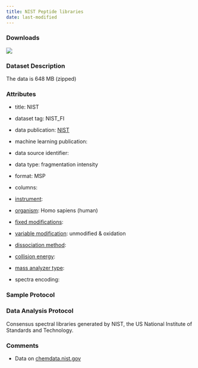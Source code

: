 ```yaml
---
title: NIST Peptide libraries
date: last-modified
---
```


### Downloads

[![](https://img.shields.io/badge/download-full%20dataset-008080?style=flat-square)](https://chemdata.nist.gov/dokuwiki/doku.php?id=peptidew:lib:humanhcd20160503)

### Dataset Description
The data is 648 MB (zipped)

### Attributes
- title: NIST
- dataset tag: NIST_FI
- data publication: [NIST](https://chemdata.nist.gov/dokuwiki/lib/exe/fetch.php?media=peptidew:sergey_sheetlin_asms2020.pdf)
- machine learning publication: <unknown>
- data source identifier: <unknown>


- data type: fragmentation intensity
- format: MSP
- columns: <unknown>
- [instrument]\: <unknown> 
- [organism]\: Homo sapiens (human)
- [fixed modifications]\: <unknown>
- [variable modification]\: unmodified & oxidation
- [dissociation method]\: <unknown> 
- [collision energy]\: <unknown> 
- [mass analyzer type]\: <unknown> 
- spectra encoding: <unknown> 

### Sample Protocol


### Data Analysis Protocol
Consensus spectral libraries generated by NIST, the US National Institute of Standards
and Technology.

### Comments
- Data on [chemdata.nist.gov](https://chemdata.nist.gov/dokuwiki/doku.php?id=peptidew:lib:humanhcd20160503)


[instrument]: https://www.ebi.ac.uk/ols/ontologies/ms/terms?iri=http%3A%2F%2Fpurl.obolibrary.org%2Fobo%2FMS_1000463
[organism]: https://www.ebi.ac.uk/ols/ontologies/ms/terms?iri=http%3A%2F%2Fpurl.obolibrary.org%2Fobo%2FOBI_0100026
[fixed modifications]: https://www.ebi.ac.uk/ols/ontologies/ms/terms?iri=http%3A%2F%2Fpurl.obolibrary.org%2Fobo%2FMS_1003021
[variable modification]: https://www.ebi.ac.uk/ols/ontologies/ms/terms?iri=http%3A%2F%2Fpurl.obolibrary.org%2Fobo%2FMS_1003022
[dissociation method]: https://www.ebi.ac.uk/ols/ontologies/ms/terms?iri=http%3A%2F%2Fpurl.obolibrary.org%2Fobo%2FMS_1000044
[collision energy]: https://www.ebi.ac.uk/ols/ontologies/ms/terms?iri=http%3A%2F%2Fpurl.obolibrary.org%2Fobo%2FMS_1000045 
[mass analyzer type]: https://www.ebi.ac.uk/ols/ontologies/ms/terms?iri=http%3A%2F%2Fpurl.obolibrary.org%2Fobo%2FMS_1000443&lang=en&viewMode=All&siblings=false
[chromatography separation]: https://www.ebi.ac.uk/ols/ontologies/ms/terms?iri=http%3A%2F%2Fpurl.obolibrary.org%2Fobo%2FMS_1002270&lang=en&viewMode=All&siblings=false
